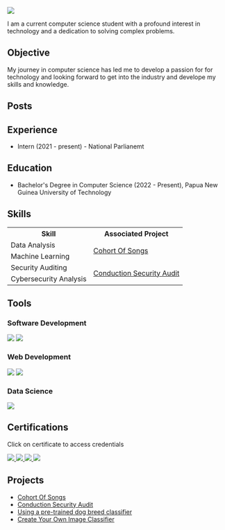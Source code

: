 
<a href="https://www.linkedin.com/in/ezra-mulaga/"><img src="https://img.shields.io/badge/-LinkedIn-0072b1?&style=for-the-badge&logo=linkedin&logoColor=white" /></a>

I am a current computer science student with a profound interest in technology and a dedication to solving complex problems.

## Objective

My journey in computer science has led me to develop a passion for for technology and looking forward to get into the industry and develope my skills and knowledge.

## Posts

## Experience
- Intern (2021 - present) - National Parlianemt
  
## Education
- Bachelor's Degree in Computer Science (2022 - Present), Papua New Guinea University of Technology

  
## Skills

<table>
  <tr>
    <th>Skill</th>
    <th>Associated Project</th>
  </tr>
  <tr>
    <td>Data Analysis</td>
    <td rowspan="2"><a href="https://github.com/EzraMulaga/Cohort-of-Songs">Cohort Of Songs</a></td>
  </tr>
  <tr>
    <td>Machine Learning</td>
  </tr>
  <tr>
    <td>Security Auditing</td>
    <td rowspan="2"><a href="https://github.com/EzraMulaga/Conduction-Security-Audit">Conduction Security Audit</a></td>
  </tr>
  <tr>
    <td>Cybersecurity Analysis</td>
  </tr>
</table>



## Tools

### Software Development
<div>
   <img src="https://img.shields.io/badge/-IntelliJ%20IDEA-000000?style=for-the-badge&logo=IntelliJ%20IDEA&logoColor=white" />
  <img src="https://img.shields.io/badge/-SQL%20Server%20Management%20Studio-CC2927?style=for-the-badge&logo=Microsoft%20SQL%20Server&logoColor=white" />
  


</div>

### Web Development
<div>
  <img src="https://img.shields.io/badge/-Notepad++-90E59A?style=for-the-badge&logo=Notepad%2B%2B&logoColor=white" />
  <img src="https://img.shields.io/badge/-XAMPP-FB7A24?style=for-the-badge&logo=XAMPP&logoColor=white" />
</div>

### Data Science
<div>
   <img src="https://img.shields.io/badge/-Jupyter%20Notebook-F37626?style=for-the-badge&logo=Jupyter&logoColor=white" />
</div>

## Certifications
<a> Click on certificate to access credentials</a>

<div>
<a href="https://certificates.simplicdn.net/share/thumb_4797416.png">
    <img src="https://img.shields.io/badge/-Simplilearn%20Machine%20Learning%20Advanced%20Certification%20Training-0096FF?style=for-the-badge&logo=Simplilearn&logoColor=white" />
</a>

<a href="https://skillshop.exceedlms.com/student/award/sdHJz6YDSWarvBJkUa7BTJEW">
    <img src="https://img.shields.io/badge/-Google%20Fundamentals%20of%20Digital%20Marketing-4285F4?style=for-the-badge&logo=Google&logoColor=white" />
</a>
<a href="https://www.coursera.org/account/accomplishments/specialization/AI4IQ8STTV7V">
    <img src="https://img.shields.io/badge/-Google%20Cybersecurity-4285F4?style=for-the-badge&logo=Google&logoColor=white" />
</a>

<a href="https://www.udacity.com/certificate/e/a9377120-2dce-11ef-9287-b36a45645989">
    <img src="https://img.shields.io/badge/-Udacity%20AI%20Programming%20in%20Python-02b3e4?style=for-the-badge&logo=Udacity&logoColor=white" />
</a>






</div>

## Projects
-  <a href="https://github.com/EzraMulaga/Cohort-of-Songs">Cohort Of Songs</a>
-  <a href="https://github.com/EzraMulaga/Conduction-Security-Audit">Conduction Security Audit</a>
-  <a href="https://github.com/EzraMulaga/Using-a-Pre-trained-Image-Classifier-to-Identify-Dog-Breeds">Using a pre-trained dog breed classifier</a>
- <a href="https://github.com/EzraMulaga/Create-Your-Own-Image-Classifier">Create Your Own Image Classifier</a>

